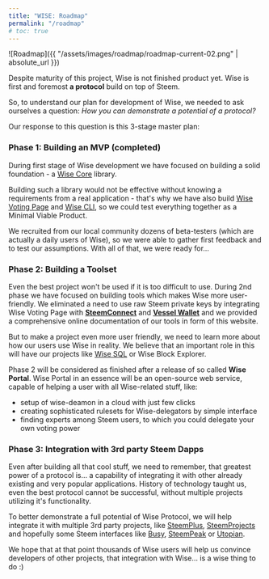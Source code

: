 ```yaml
---
title: "WISE: Roadmap"
permalink: "/roadmap"
# toc: true
---
```


![Roadmap]({{ "/assets/images/roadmap/roadmap-current-02.png" | absolute_url }})

Despite maturity of this project, Wise is not finished product yet. Wise is first and foremost **a protocol** build on top of Steem.

So, to understand our plan for development of Wise, we needed to ask ourselves a question: _How you can demonstrate a potential of a protocol?_

Our response to this question is this 3-stage master plan:

### Phase 1: Building an MVP (completed)

During first stage of Wise development we have focused on building a solid foundation - a [Wise Core](https://github.com/wise-team/steem-wise-core) library.

Building such a library would not be effective without knowing a requirements from a real application - that's why we have also build [Wise Voting Page](https://wise.vote/voting-page/) and [Wise CLI](https://github.com/wise-team/steem-wise-cli), so we could test everything together as a Minimal Viable Product.

We recruited from our local community dozens of beta-testers (which are actually a daily users of Wise), so we were able to gather first feedback and to test our assumptions. With all of that, we were ready for...

### Phase 2: Building a Toolset

Even the best project won't be used if it is too difficult to use. During 2nd phase we have focused on building tools which makes Wise more user-friendly. We eliminated a need to use raw Steem private keys by integrating Wise Voting Page with **[SteemConnect](https://steemconnect.com/)** and **[Vessel Wallet](https://github.com/aaroncox/vessel/releases)** and we provided a comprehensive online documentation of our tools in form of this website.

But to make a project even more user friendly, we need to learn more about how our users use Wise in reality. We believe that an important role in this will have our projects like [Wise SQL](https://github.com/wise-team/steem-wise-sql) or Wise Block Explorer.

Phase 2 will be considered as finished after a release of so called **Wise Portal**. Wise Portal in an essence will be an open-source web service, capable of helping a user with all Wise-related stuff, like:

* setup of wise-deamon in a cloud with just few clicks
* creating sophisticated rulesets for Wise-delegators by simple interface
* finding experts among Steem users, to which you could delegate your own voting power

### Phase 3: Integration with 3rd party Steem Dapps

Even after building all that cool stuff, we need to remember, that greatest power of a protocol is... a capability of integrating it with other already existing and very popular applications. History of technology taught us, even the best protocol cannot be successful, without multiple projects utilizing it's functionality.

To better demonstrate a full potential of Wise Protocol, we will help integrate it with multiple 3rd party projects, like [SteemPlus](https://steemprojects.com/projects/p/steemplus/), [SteemProjects](https://steemprojects.com/) and hopefully some Steem interfaces like [Busy](https://busy.org), [SteemPeak](https://steempeak.com/) or [Utopian](https://utopian.io/).

We hope that at that point thousands of Wise users will help us convince developers of other projects, that integration with Wise... is a wise thing to do :)
